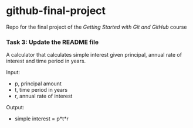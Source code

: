 # github-final-project
Repo for the final project of the *Getting Started with Git and GitHub* course

### Task 3: Update the README file

A calculator that calculates simple interest given principal, annual rate of interest and time period in years.

Input:
 - p, principal amount
 - t, time period in years
 - r, annual rate of interest

Output:
 - simple interest = p\*t\*r
